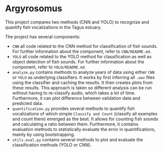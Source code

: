 # Argyrosomus
This project compares two methods (CNN and YOLO) to recognize and quantify fish vocalizations in the Tagus estuary. 

The project has several components:
- `CNN` all code related to the CNN method for classification of fish sounds. For further information about the component, refer to `CNN/README.md`.
- `YOLO` all code related to the YOLO method for classification as well as object detection of fish sounds. For further information about the component, refer to `YOLO/README.md`.
- `analyze.py` contains methods to analyze years of data using either `CNN` or `YOLO` as underlying classifiers. It works by first inferring all `.wav` files using the classifier and caching the results. It then creates plots from these results. This approach is taken so different analysis can be run without having to re-classify audio, which takes a lot of time. Furthermore, it can plot difference between validation data and predicted data.
- `quantification.py` provides several methods to quantify fish vocalizations of which simple `Classify and Count` (classify all examples and count them) emerged as the best. It allows for counting fish sounds and calculating a ratio between them. Furthermore, it contains evaluation methods to statistically evaluate the error in quantifications, mainly by using bootstrapping.
- `utils.eval.py` contains several methods to plot and evaluate the classification methods (YOLO or CNN). 


